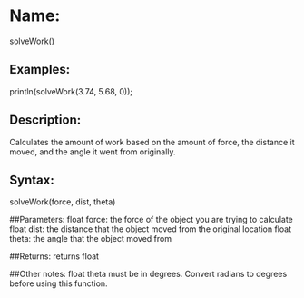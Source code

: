 # Name: 
solveWork()

## Examples:
println(solveWork(3.74, 5.68, 0));  

## Description:
Calculates the amount of work based on the amount of force, the distance it moved, and the angle it went from originally.

## Syntax:
solveWork(force, dist, theta)

##Parameters: 
float force: the force of the object you are trying to calculate
float dist: the distance that the object moved from the original location
float theta: the angle that the object moved from

##Returns:
returns float

##Other notes:
float theta must be in degrees. Convert radians to degrees before using this function.
